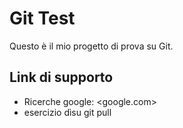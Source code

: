 # Git Test

Questo è il mio progetto di prova su Git.

## Link di supporto

- Ricerche google: <google.com>
- esercizio dìsu git pull
